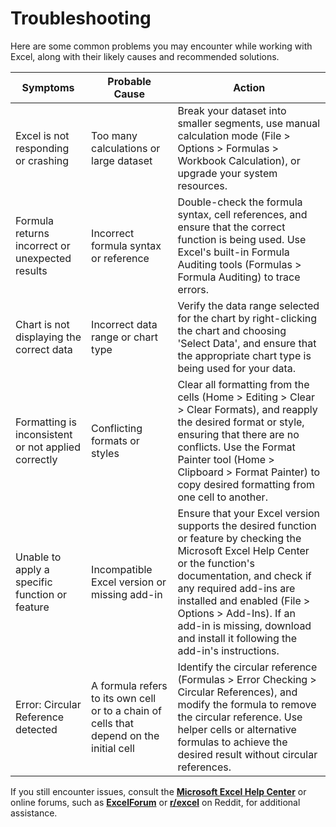 # Troubleshooting

Here are some common problems you may encounter while working with Excel, along with their likely causes and recommended solutions.

| **Symptoms**                                            | **Probable Cause**                                     | **Action**                                                                                                                                 |
|---------------------------------------------------------|--------------------------------------------------------|--------------------------------------------------------------------------------------------------------------------------------------------|
| Excel is not responding or crashing                     | Too many calculations or large dataset                 | Break your dataset into smaller segments, use manual calculation mode (File > Options > Formulas > Workbook Calculation), or upgrade your system resources.                                   |
| Formula returns incorrect or unexpected results         | Incorrect formula syntax or reference                  | Double-check the formula syntax, cell references, and ensure that the correct function is being used. Use Excel's built-in Formula Auditing tools (Formulas > Formula Auditing) to trace errors. |
| Chart is not displaying the correct data                | Incorrect data range or chart type                     | Verify the data range selected for the chart by right-clicking the chart and choosing 'Select Data', and ensure that the appropriate chart type is being used for your data.                    |
| Formatting is inconsistent or not applied correctly     | Conflicting formats or styles                          | Clear all formatting from the cells (Home > Editing > Clear > Clear Formats), and reapply the desired format or style, ensuring that there are no conflicts. Use the Format Painter tool (Home > Clipboard > Format Painter) to copy desired formatting from one cell to another. |
| Unable to apply a specific function or feature          | Incompatible Excel version or missing add-in           | Ensure that your Excel version supports the desired function or feature by checking the Microsoft Excel Help Center or the function's documentation, and check if any required add-ins are installed and enabled (File > Options > Add-Ins). If an add-in is missing, download and install it following the add-in's instructions. |
| Error: Circular Reference detected                      | A formula refers to its own cell or to a chain of cells that depend on the initial cell | Identify the circular reference (Formulas > Error Checking > Circular References), and modify the formula to remove the circular reference. Use helper cells or alternative formulas to achieve the desired result without circular references. |

If you still encounter issues, consult the **[Microsoft Excel Help Center](https://support.microsoft.com/en-us/excel)** or online forums, such as **[ExcelForum](https://www.excelforum.com/)** or **[r/excel](https://www.reddit.com/r/excel/)** on Reddit, for additional assistance.
